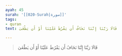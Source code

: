 ```yaml
---
ayah: 45
surah: '[[020-Surah|سورة]]'
tags:
- quran
text: قَالَا رَبَّنَا إِنَّنَا نَخَافُ أَن يَفْرُطَ عَلَيْنَا أَوْ أَن يَطْغَىٰ

---
```

> قَالَا رَبَّنَا إِنَّنَا نَخَافُ أَن يَفْرُطَ عَلَيْنَا أَوْ أَن يَطْغَىٰ
